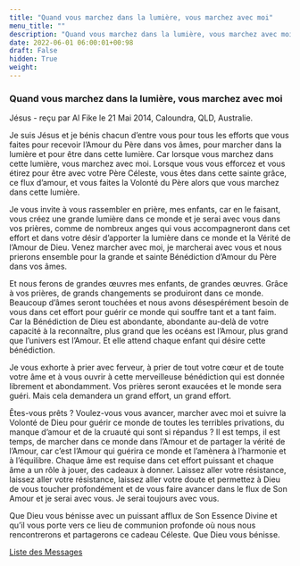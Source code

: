 ```yaml
---
title: "Quand vous marchez dans la lumière, vous marchez avec moi"
menu_title: ""
description: "Quand vous marchez dans la lumière, vous marchez avec moi"
date: 2022-06-01 06:00:01+00:98
draft: False
hidden: True
weight:
---
```

### Quand vous marchez dans la lumière, vous marchez avec moi

Jésus - reçu par Al Fike le 21 Mai 2014, Caloundra, QLD, Australie.

Je suis Jésus et je bénis chacun d’entre vous pour tous les efforts que vous faites pour recevoir l’Amour du Père dans vos âmes, pour marcher dans la lumière et pour être dans cette lumière. Car lorsque vous marchez dans cette lumière, vous marchez avec moi. Lorsque vous vous efforcez et vous étirez pour être avec votre Père Céleste, vous êtes dans cette sainte grâce, ce flux d’amour, et vous faites la Volonté du Père alors que vous marchez dans cette lumière.

Je vous invite à vous rassembler en prière, mes enfants, car en le faisant, vous créez une grande lumière dans ce monde et je serai avec vous dans vos prières, comme de nombreux anges qui vous accompagneront dans cet effort et dans votre désir d’apporter la lumière dans ce monde et la Vérité de l’Amour de Dieu. Venez marcher avec moi, je marcherai avec vous et nous prierons ensemble pour la grande et sainte Bénédiction d’Amour du Père dans vos âmes.

Et nous ferons de grandes œuvres mes enfants, de grandes œuvres. Grâce à vos prières, de grands changements se produiront dans ce monde. Beaucoup d’âmes seront touchées et nous avons désespérément besoin de vous dans cet effort pour guérir ce monde qui souffre tant et a tant faim. Car la Bénédiction de Dieu est abondante, abondante au-delà de votre capacité à la reconnaître, plus grand que les océans est l’Amour, plus grand que l’univers est l’Amour. Et elle attend chaque enfant qui désire cette bénédiction.

Je vous exhorte à prier avec ferveur, à prier de tout votre cœur et de toute votre âme et à vous ouvrir à cette merveilleuse bénédiction qui est donnée librement et abondamment. Vos prières seront exaucées et le monde sera guéri. Mais cela demandera un grand effort, un grand effort.

Êtes-vous prêts ? Voulez-vous vous avancer, marcher avec moi et suivre la Volonté de Dieu pour guérir ce monde de toutes les terribles privations, du manque d’amour et de la cruauté qui sont si répandus ? Il est temps, il est temps, de marcher dans ce monde dans l’Amour et de partager la vérité de l’Amour, car c’est l’Amour qui guérira ce monde et l’amènera à l’harmonie et à l’équilibre. Chaque âme est requise dans cet effort puissant et chaque âme a un rôle à jouer, des cadeaux à donner. Laissez aller votre résistance, laissez aller votre résistance, laissez aller votre doute et permettez à Dieu de vous toucher profondément et de vous faire avancer dans le flux de Son Amour et je serai avec vous. Je serai toujours avec vous.

Que Dieu vous bénisse avec un puissant afflux de Son Essence Divine et qu’il vous porte vers ce lieu de communion profonde où nous nous rencontrerons et partagerons ce cadeau Céleste. Que Dieu vous bénisse.

[Liste des Messages](/fr-contemporary-messages/fr-contemporary-messages-by-date-order/fr-contemporary-messages-2014)